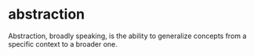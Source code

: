 # abstraction

Abstraction, broadly speaking, is the ability to generalize concepts from a specific context to a broader one.

